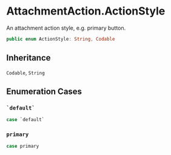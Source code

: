 # AttachmentAction.ActionStyle

An attachment action style, e.g. primary button.

``` swift
public enum ActionStyle: String, Codable 
```

## Inheritance

`Codable`, `String`

## Enumeration Cases

### `` `default` ``

``` swift
case `default`
```

### `primary`

``` swift
case primary
```
